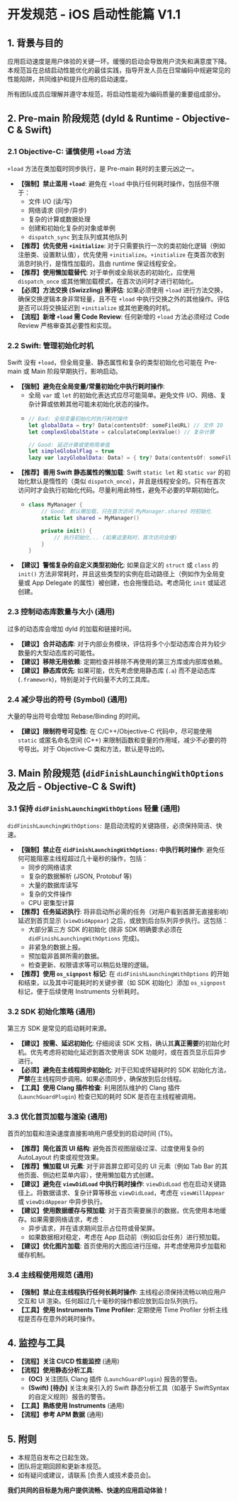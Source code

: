 # 开发规范 - iOS 启动性能篇 V1.1

## 1. 背景与目的

应用启动速度是用户体验的关键一环。缓慢的启动会导致用户流失和满意度下降。本规范旨在总结启动性能优化的最佳实践，指导开发人员在日常编码中规避常见的性能陷阱，共同维护和提升应用的启动速度。

所有团队成员应理解并遵守本规范，将启动性能视为编码质量的重要组成部分。

## 2. Pre-main 阶段规范 (dyld & Runtime - Objective-C & Swift)

### 2.1 Objective-C: 谨慎使用 `+load` 方法

`+load` 方法在类加载时同步执行，是 Pre-main 耗时的主要元凶之一。

*   **【强制】禁止滥用 `+load`**: 避免在 `+load` 中执行任何耗时操作，包括但不限于：
    *   文件 I/O (读/写)
    *   网络请求 (同步/异步)
    *   复杂的计算或数据处理
    *   创建和初始化复杂的对象或单例
    *   `dispatch_sync` 到主队列或其他队列
*   **【推荐】优先使用 `+initialize`**: 对于只需要执行一次的类初始化逻辑（例如注册类、设置默认值），优先使用 `+initialize`。`+initialize` 在类首次收到消息时执行，是惰性加载的，且由 runtime 保证线程安全。
*   **【推荐】使用懒加载替代**: 对于单例或全局状态的初始化，应使用 `dispatch_once` 或其他懒加载模式，在首次访问时才进行初始化。
*   **【必须】方法交换 (Swizzling) 需评估**: 如果必须使用 `+load` 进行方法交换，确保交换逻辑本身非常轻量，且不在 `+load` 中执行交换之外的其他操作。评估是否可以将交换延迟到 `+initialize` 或其他更晚的时机。
*   **【流程】新增 `+load` 需 Code Review**: 任何新增的 `+load` 方法必须经过 Code Review 严格审查其必要性和实现。

### 2.2 Swift: 管理初始化时机

Swift 没有 `+load`，但全局变量、静态属性和复杂的类型初始化也可能在 Pre-main 或 Main 阶段早期执行，影响启动。

*   **【强制】避免在全局变量/常量初始化中执行耗时操作**:
    *   全局 `var` 或 `let` 的初始化表达式应尽可能简单。避免文件 I/O、网络、复杂计算或依赖其他可能未初始化状态的操作。
    *   ```swift
        // Bad: 全局变量初始化时执行耗时操作
        let globalData = try? Data(contentsOf: someFileURL) // 文件 IO
        let complexGlobalState = calculateComplexValue() // 复杂计算

        // Good: 延迟计算或使用简单值
        let simpleGlobalFlag = true
        lazy var lazyGlobalData: Data? = { try? Data(contentsOf: someFileURL) }() // 使用 lazy
        ```
*   **【推荐】善用 Swift 静态属性的懒加载**: Swift `static let` 和 `static var` 的初始化默认是惰性的（类似 `dispatch_once`），并且是线程安全的。只有在首次访问时才会执行初始化代码。尽量利用此特性，避免不必要的早期初始化。
    *   ```swift
        class MyManager {
            // Good: 默认懒加载，只在首次访问 MyManager.shared 时初始化
            static let shared = MyManager()

            private init() {
                // 执行初始化... (如果这里耗时，首次访问会慢)
            }
        }
        ```
*   **【建议】警惕复杂的自定义类型初始化**: 如果自定义的 `struct` 或 `class` 的 `init()` 方法非常耗时，并且这些类型的实例在启动路径上（例如作为全局变量或 App Delegate 的属性）被创建，也会拖慢启动。考虑简化 `init` 或延迟创建。

### 2.3 控制动态库数量与大小 (通用)

过多的动态库会增加 dyld 的加载和链接时间。

*   **【建议】合并动态库**: 对于内部业务模块，评估将多个小型动态库合并为较少数量的大型动态库的可能性。
*   **【建议】移除无用依赖**: 定期检查并移除不再使用的第三方库或内部库依赖。
*   **【建议】静态库优先**: 如果可能，优先考虑使用静态库 (`.a`) 而不是动态库 (`.framework`)，特别是对于代码量不大的工具库。

### 2.4 减少导出的符号 (Symbol) (通用)

大量的导出符号会增加 Rebase/Binding 的时间。

*   **【建议】限制符号可见性**: 在 C/C++/Objective-C 代码中，尽可能使用 `static` 或匿名命名空间 (C++) 来限制函数和变量的作用域，减少不必要的符号导出。对于 Objective-C 类和方法，默认是导出的。

## 3. Main 阶段规范 (`didFinishLaunchingWithOptions` 及之后 - Objective-C & Swift)

### 3.1 保持 `didFinishLaunchingWithOptions` 轻量 (通用)

`didFinishLaunchingWithOptions:` 是启动流程的关键路径，必须保持简洁、快速。

*   **【强制】禁止在 `didFinishLaunchingWithOptions:` 中执行耗时操作**: 避免任何可能阻塞主线程超过几十毫秒的操作，包括：
    *   同步的网络请求
    *   复杂的数据解析 (JSON, Protobuf 等)
    *   大量的数据库读写
    *   复杂的文件操作
    *   CPU 密集型计算
*   **【推荐】任务延迟执行**: 将非启动所必需的任务（对用户看到首屏无直接影响）延迟到首页显示 (`viewDidAppear`) 之后，或放到后台队列异步执行。这包括：
    *   大部分第三方 SDK 的初始化 (除非 SDK 明确要求必须在 `didFinishLaunchingWithOptions` 完成)。
    *   非紧急的数据上报。
    *   预加载非首屏所需的数据。
    *   检查更新、权限请求等可以稍后处理的逻辑。
*   **【推荐】使用 `os_signpost` 标记**: 在 `didFinishLaunchingWithOptions` 的开始和结束，以及其中可能耗时的关键步骤（如 SDK 初始化）添加 `os_signpost` 标记，便于后续使用 Instruments 分析耗时。

### 3.2 SDK 初始化策略 (通用)

第三方 SDK 是常见的启动耗时来源。

*   **【建议】按需、延迟初始化**: 仔细阅读 SDK 文档，确认其**真正需要**的初始化时机。优先考虑将初始化延迟到首次使用该 SDK 功能时，或在首页显示后异步进行。
*   **【必须】避免在主线程同步初始化**: 对于已知或怀疑耗时的 SDK 初始化方法，**严禁**在主线程同步调用。如果必须同步，确保放到后台线程。
*   **【工具】使用 Clang 插件检查**: 利用团队维护的 Clang 插件 (`LaunchGuardPlugin`) 检查已知的耗时 SDK 是否在主线程被调用。

### 3.3 优化首页加载与渲染 (通用)

首页的加载和渲染速度直接影响用户感受到的启动时间 (T5)。

*   **【推荐】简化首页 UI 结构**: 避免首页视图层级过深、过度使用复杂的 AutoLayout 约束或视觉效果。
*   **【推荐】懒加载 UI 元素**: 对于非首屏立即可见的 UI 元素（例如 Tab Bar 的其他页面、侧边栏菜单内容），使用懒加载方式创建。
*   **【建议】避免在 `viewDidLoad` 中执行耗时操作**: `viewDidLoad` 也在启动关键路径上。将数据请求、复杂计算等移出 `viewDidLoad`，考虑在 `viewWillAppear` 或 `viewDidAppear` 中异步执行。
*   **【建议】使用数据缓存与预加载**: 对于首页需要展示的数据，优先使用本地缓存。如果需要网络请求，考虑：
    *   异步请求，并在请求期间显示占位符或骨架屏。
    *   如果数据相对稳定，考虑在 App 启动前（例如后台任务）进行预加载。
*   **【建议】优化图片加载**: 首页使用的大图应进行压缩，并考虑使用异步加载和缓存机制。

### 3.4 主线程使用规范 (通用)

*   **【强制】禁止在主线程执行任何长耗时操作**: 主线程必须保持流畅以响应用户交互和 UI 渲染。任何超过几十毫秒的操作都应放到后台队列执行。
*   **【工具】使用 Instruments Time Profiler**: 定期使用 Time Profiler 分析主线程是否存在意外的耗时操作。

## 4. 监控与工具

*   **【流程】关注 CI/CD 性能监控** (通用)
*   **【流程】使用静态分析工具**:
    *   **(OC)** 关注团队 Clang 插件 (`LaunchGuardPlugin`) 报告的警告。
    *   **(Swift)** **[待办]** 关注未来引入的 Swift 静态分析工具（如基于 SwiftSyntax 的自定义规则）报告的警告。
*   **【工具】熟练使用 Instruments** (通用)
*   **【流程】参考 APM 数据** (通用)

## 5. 附则

*   本规范自发布之日起生效。
*   团队将定期回顾和更新本规范。
*   如有疑问或建议，请联系 [负责人或技术委员会]。

**我们共同的目标是为用户提供流畅、快速的应用启动体验！**
